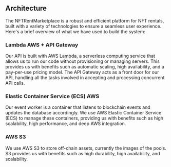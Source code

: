 ## Architecture

The NFTRentMarketplace is a robust and efficient platform for NFT rentals, built with a variety of technologies to ensure a seamless user experience. Here's a brief overview of what we have used to build the system:

### Lambda AWS + API Gateway
Our API is built with AWS Lambda, a serverless computing service that allows us to run our code without provisioning or managing servers. This provides us with benefits such as automatic scaling, high availability, and a pay-per-use pricing model. The API Gateway acts as a front door for our API, handling all the tasks involved in accepting and processing concurrent API calls.

### Elastic Container Service (ECS) AWS
Our event worker is a container that listens to blockchain events and updates the database accordingly. We use AWS Elastic Container Service (ECS) to manage these containers, providing us with benefits such as high scalability, high performance, and deep AWS integration.

### AWS S3
We use AWS S3 to store off-chain assets, currently the images of the pools. S3 provides us with benefits such as high durability, high availability, and scalability.
